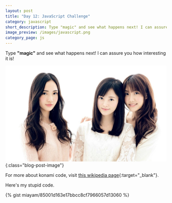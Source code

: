 ```yaml
---
layout: post
title: "Day 12: JavaScript Challenge"
category: javascript
short_description: Type "magic" and see what happens next! I can assure you how interesting it is!
image_preview: /images/javascript.png
category_page: js
---
```


Type **"magic"** and see what happens next! I can assure you how interesting it is!

![Oh my!](/images/3beauty.jpg){:class="blog-post-image"}

For more about konami code, visit [this wikipedia page](https://en.wikipedia.org/wiki/Konami_Code){:target="_blank"}.

Here's my stupid code.

{% gist miayam/85001d163e17bbcc8cf7966057d13060 %}
<script>
  var cornify_count = 0;
  var cornify_add = function() {
  	cornify_count += 1;
  	var cornify_url = 'https://www.cornify.com/';
  	var div = document.createElement('div');
  	div.style.position = 'fixed';

  	// document.title = '&#10024; &#129412; &#10024;';

  	var numType = 'px';
  	var heightRandom = Math.random()*.75;
  	var windowHeight = 768;
  	var windowWidth = 1024;
  	var height = 0;
  	var width = 0;
  	var de = document.documentElement;
  	if (typeof(window.innerHeight) == 'number') {
  		windowHeight = window.innerHeight;
  		windowWidth = window.innerWidth;
  	} else if(de && de.clientHeight) {
  		windowHeight = de.clientHeight;
  		windowWidth = de.clientWidth;
  	} else {
  		numType = '%';
  		height = Math.round( height*100 )+'%';
  	}

  	div.onclick = cornify_add;
  	div.style.zIndex = 10;
  	div.style.outline = 0;

  	if( cornify_count==15 ) {
  		div.style.top = Math.max( 0, Math.round( (windowHeight-530)/2 ) )  + 'px';
  		div.style.left = Math.round( (windowWidth-530)/2 ) + 'px';
  		div.style.zIndex = 1000;
  	} else {
  		if( numType=='px' ) div.style.top = Math.round( windowHeight*heightRandom ) + numType;
  		else div.style.top = height;
  		div.style.left = Math.round( Math.random()*90 ) + '%';
  	}

  	var img = document.createElement('img');
  	var currentTime = new Date();
  	var submitTime = currentTime.getTime();
  	if( cornify_count==15 ) submitTime = 0;
  	img.setAttribute('src',cornify_url+'getacorn.php?r=' + submitTime + '&url='+document.location.href);
  	var ease = "all .1s linear";
  	//div.style['-webkit-transition'] = ease;
  	//div.style.webkitTransition = ease;
  	div.style.WebkitTransition = ease;
  	div.style.WebkitTransform = "rotate(1deg) scale(1.01,1.01)";
  	//div.style.MozTransition = "all .1s linear";
  	div.style.transition = "all .1s linear";
  	div.onmouseover = function() {
  		var size = 1+Math.round(Math.random()*10)/100;
  		var angle = Math.round(Math.random()*20-10);
  		var result = "rotate("+angle+"deg) scale("+size+","+size+")";
  		this.style.transform = result;
  		//this.style['-webkit-transform'] = result;
  		//this.style.webkitTransform = result;
  		this.style.WebkitTransform = result;
  		//this.style.MozTransform = result;
  		//alert(this + ' | ' + result);
  	};
  	div.onmouseout = function() {
  		var size = .9+Math.round(Math.random()*10)/100;
  		var angle = Math.round(Math.random()*6-3);
  		var result = "rotate("+angle+"deg) scale("+size+","+size+")";
  		this.style.transform = result;
  		//this.style['-webkit-transform'] = result;
  		//this.style.webkitTransform = result;
  		this.style.WebkitTransform = result;
  		//this.style.MozTransform = result;
  	};
  	var body = document.getElementsByTagName('body')[0];
  	body.appendChild(div);
  	div.appendChild(img);

  	// Add stylesheet.
  	if (cornify_count == 5) {
  		var cssExisting = document.getElementById('__cornify_css');
  		if (!cssExisting) {
  			var head = document.getElementsByTagName("head")[0];
  			var css = document.createElement('link');
  			css.id = '__cornify_css';
  			css.type = 'text/css';
  			css.rel = 'stylesheet';
  			css.href = 'https://www.cornify.com/css/cornify.css';
  			css.media = 'screen';
  			head.appendChild(css);
  		}
  		cornify_replace();
  	}

  	cornify_updatecount();
  };

  var cornify_updatecount = function() {
  	var p = document.getElementById('cornifycount');
  	if(p == null) {
  		var p = document.createElement('p');
  		p.id = 'cornifycount';
  		p.style.position = 'fixed';
  		p.style.bottom = '5px';
  		p.style.left = '0px';
  		p.style.right = '0px';
  		p.style.zIndex = '1000000000';
  		p.style.color = '#ff00ff';
  		p.style.textAlign = 'center';
  		p.style.fontSize = '24px';
  		p.style.fontFamily = "'Comic Sans MS', 'Comic Sans', 'Marker Felt', serif";
  		var body = document.getElementsByTagName('body')[0];
  		body.appendChild(p);
  	}
  	if(cornify_count == 1) {
  		p.innerHTML = cornify_count+' UNICORN OR RAINBOW CREATED';
  	} else {
  		p.innerHTML = cornify_count+' UNICORNS &AMP; RAINBOWS CREATED';
  	}
  	cornify_setcookie('cornify', cornify_count+'', 1000);
  };

  var cornify_setcookie = function(name, value, days) {
  	var d = new Date();
  	d.setTime(d.getTime()+(days*24*60*60*1000));
  	var expires = "expires="+d.toGMTString();
  	document.cookie = name + "=" + value + "; " + expires;
  };

  var cornify_getcookie = function(cname) {
  	var name = cname + "=";
  	var ca = document.cookie.split(';');
  	for(var i=0; i<ca.length; i++) {
  		var c = ca[i].trim();
  		if(c.indexOf(name)==0) {
  			return c.substring(name.length,c.length);
  		}
  	}
  	return "";
  };

  cornify_count = parseInt(cornify_getcookie('cornify'));
  if(isNaN(cornify_count)) {
  	cornify_count = 0;
  }

  var cornify_replace = function() {
  	// Replace text.
  	var hc = 6;
  	var hs;
  	var h;
  	var k;
  	var words = ['Happy','Sparkly','Glittery','Fun','Magical','Lovely','Cute','Charming','Amazing','Wonderful'];
  	while(hc >= 1) {
  		hs = document.getElementsByTagName('h' + hc);
  		for (k = 0; k < hs.length; k++) {
  			h = hs[k];
  			h.innerHTML = words[Math.floor(Math.random()*words.length)] + ' ' + h.innerHTML;
  		}
  		hc-=1;
  	}
  };

  /*
   * Adapted from http://www.snaptortoise.com/konami-js/
   */
  var cornami = {
  	input:"",
  	pattern:"38384040373937396665",
  	clear:setTimeout('cornami.clear_input()',5000),
  	load: function() {
  		window.document.onkeydown = function(e) {
  			if (cornami.input == cornami.pattern) {
  				cornify_add();
  				clearTimeout(cornami.clear);
  				return;
  			}
  			else {
  				cornami.input += e ? e.keyCode : event.keyCode;
  				if (cornami.input == cornami.pattern) cornify_add();
  				clearTimeout(cornami.clear);
  				cornami.clear = setTimeout("cornami.clear_input()", 5000);
  			}
  		};
  	},
  	clear_input: function() {
  		cornami.input="";
  		clearTimeout(cornami.clear);
  	}
  };
  cornami.load();
</script>

<script>
  (function (window, undefined) {
    var easterEgg = "magic"; //
    var pressedKeys = [];

    // reset the cornify
    cornify_count = 0;

    window.addEventListener('keyup', function (event) {
      var secretwords = null;


      pressedKeys.push(event.key);

      // Get the last 5 characters because easter egg words consist of 5 words.
      // "magic" is the easter egg words.
      secretwords = pressedKeys.slice(-easterEgg.length).join('');

      if (secretwords === easterEgg) {
        // Add rainbow or unicorn to the screen.
        cornify_add();

        // Empty array if the secret words correct.
        pressedKeys.splice(0);
      }
    });
  })(window, undefined);
</script>

